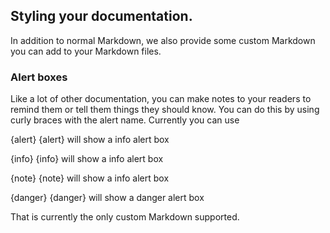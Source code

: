 ## Styling your documentation.

In addition to normal Markdown, we also provide some custom Markdown you can add to your Markdown files.

### Alert boxes

Like a lot of other documentation, you can make notes to your readers to remind them or tell them things they should know. You can do this by using curly braces with the alert name. Currently you can use 

{alert} {alert} will show a info alert box

{info} {info} will show a info alert box

{note} {note} will show a info alert box

{danger} {danger} will show a danger alert box

That is currently the only custom Markdown supported.